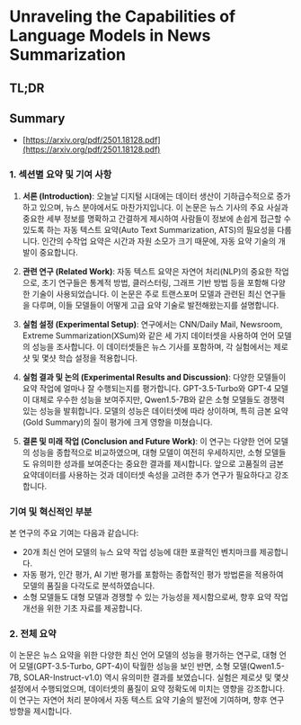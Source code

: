 # Unraveling the Capabilities of Language Models in News Summarization
## TL;DR
## Summary
- [https://arxiv.org/pdf/2501.18128.pdf](https://arxiv.org/pdf/2501.18128.pdf)

### 1. 섹션별 요약 및 기여 사항

1. **서론 (Introduction)**: 
   오늘날 디지털 시대에는 데이터 생산이 기하급수적으로 증가하고 있으며, 뉴스 분야에서도 마찬가지입니다. 이 논문은 뉴스 기사의 주요 사실과 중요한 세부 정보를 명확하고 간결하게 제시하여 사람들이 정보에 손쉽게 접근할 수 있도록 하는 자동 텍스트 요약(Auto Text Summarization, ATS)의 필요성을 다룹니다. 인간의 수작업 요약은 시간과 자원 소모가 크기 때문에, 자동 요약 기술의 개발이 중요합니다.

2. **관련 연구 (Related Work)**:
   자동 텍스트 요약은 자연어 처리(NLP)의 중요한 작업으로, 초기 연구들은 통계적 방법, 클러스터링, 그래프 기반 방법 등을 포함해 다양한 기술이 사용되었습니다. 이 논문은 주로 트랜스포머 모델과 관련된 최신 연구들을 다루며, 이들 모델들이 어떻게 고급 요약 기술로 발전해왔는지를 설명합니다.

3. **실험 설정 (Experimental Setup)**:
   연구에서는 CNN/Daily Mail, Newsroom, Extreme Summarization(XSum)와 같은 세 가지 데이터셋을 사용하여 언어 모델의 성능을 조사합니다. 이 데이터셋들은 뉴스 기사를 포함하며, 각 실험에서는 제로샷 및 몇샷 학습 설정을 적용합니다.

4. **실험 결과 및 논의 (Experimental Results and Discussion)**:
   다양한 모델들이 요약 작업에 얼마나 잘 수행되는지를 평가합니다. GPT-3.5-Turbo와 GPT-4 모델이 대체로 우수한 성능을 보여주지만, Qwen1.5-7B와 같은 소형 모델들도 경쟁력 있는 성능을 발휘합니다. 모델의 성능은 데이터셋에 따라 상이하며, 특히 금본 요약(Gold Summary)의 질이 평가에 크게 영향을 미쳤습니다.

5. **결론 및 미래 작업 (Conclusion and Future Work)**:
   이 연구는 다양한 언어 모델의 성능을 종합적으로 비교하였으며, 대형 모델이 여전히 우세하지만, 소형 모델들도 유의미한 성과를 보여준다는 중요한 결과를 제시합니다. 앞으로 고품질의 금본 요약데이터를 사용하는 것과 데이터셋 속성을 고려한 추가 연구가 필요하다고 강조합니다.

### 기여 및 혁신적인 부분
본 연구의 주요 기여는 다음과 같습니다:
- 20개 최신 언어 모델의 뉴스 요약 작업 성능에 대한 포괄적인 벤치마크를 제공합니다.
- 자동 평가, 인간 평가, AI 기반 평가를 포함하는 종합적인 평가 방법론을 적용하여 모델의 품질을 다각도로 분석하였습니다.
- 소형 모델들도 대형 모델과 경쟁할 수 있는 가능성을 제시함으로써, 향후 요약 작업 개선을 위한 기초 자료를 제공합니다.

### 2. 전체 요약
이 논문은 뉴스 요약을 위한 다양한 최신 언어 모델의 성능을 평가하는 연구로, 대형 언어 모델(GPT-3.5-Turbo, GPT-4)이 탁월한 성능을 보인 반면, 소형 모델(Qwen1.5-7B, SOLAR-Instruct-v1.0) 역시 유의미한 결과를 보였습니다. 실험은 제로샷 및 몇샷 설정에서 수행되었으며, 데이터셋의 품질이 요약 정확도에 미치는 영향을 강조합니다. 이 연구는 자연어 처리 분야에서 자동 텍스트 요약 기술의 발전에 기여하며, 향후 연구 방향을 제시합니다.